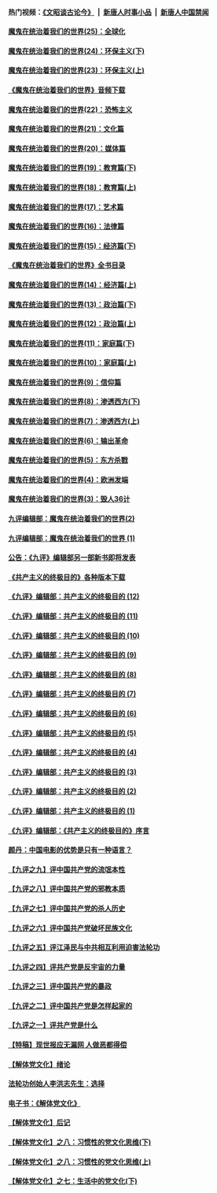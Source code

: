 #### 热门视频：[《文昭谈古论今》](https://github.com/gfw-breaker/wenzhao/blob/master/README.md?t=10211833) &nbsp;|&nbsp; [新唐人时事小品](https://github.com/gfw-breaker/ntdtv-comedy/blob/master/README.md?t=10211833) &nbsp;|&nbsp; [新唐人中国禁闻](https://github.com/gfw-breaker/ntdtv-news/blob/master/README.md?t=10211833)

#### [魔鬼在统治着我们的世界(25)：全球化](../pages/nsc422/n10788205.md?t=10211833) 

#### [魔鬼在统治着我们的世界(24)：环保主义(下)](../pages/nsc422/n10695307.md?t=10211833) 

#### [魔鬼在统治着我们的世界(23)：环保主义(上)](../pages/nsc422/n10688613.md?t=10211833) 

#### [《魔鬼在统治着我们的世界》音频下载](../pages/nsc422/n10635553.md?t=10211833) 

#### [魔鬼在统治着我们的世界(22)：恐怖主义](../pages/nsc422/n10614727.md?t=10211833) 

#### [魔鬼在统治着我们的世界(21)：文化篇](../pages/nsc422/n10597706.md?t=10211833) 

#### [魔鬼在统治着我们的世界(20)：媒体篇](../pages/nsc422/n10586579.md?t=10211833) 

#### [魔鬼在统治着我们的世界(19)：教育篇(下)](../pages/nsc422/n10564808.md?t=10211833) 

#### [魔鬼在统治着我们的世界(18)：教育篇(上)](../pages/nsc422/n10526970.md?t=10211833) 

#### [魔鬼在统治着我们的世界(17)：艺术篇](../pages/nsc422/n10499093.md?t=10211833) 

#### [魔鬼在统治着我们的世界(16)：法律篇](../pages/nsc422/n10485969.md?t=10211833) 

#### [魔鬼在统治着我们的世界(15)：经济篇(下)](../pages/nsc422/n10469975.md?t=10211833) 

#### [《魔鬼在统治着我们的世界》全书目录](../pages/nsc422/n10464261.md?t=10211833) 

#### [魔鬼在统治着我们的世界(14)：经济篇(上)](../pages/nsc422/n10457370.md?t=10211833) 

#### [魔鬼在统治着我们的世界(13)：政治篇(下)](../pages/nsc422/n10448270.md?t=10211833) 

#### [魔鬼在统治着我们的世界(12)：政治篇(上)](../pages/nsc422/n10444576.md?t=10211833) 

#### [魔鬼在统治着我们的世界(11)：家庭篇(下)](../pages/nsc422/n10440961.md?t=10211833) 

#### [魔鬼在统治着我们的世界(10)：家庭篇(上)](../pages/nsc422/n10435448.md?t=10211833) 

#### [魔鬼在统治着我们的世界(9)：信仰篇](../pages/nsc422/n10432159.md?t=10211833) 

#### [魔鬼在统治着我们的世界(8)：渗透西方(下)](../pages/nsc422/n10429603.md?t=10211833) 

#### [魔鬼在统治着我们的世界(7)：渗透西方(上)](../pages/nsc422/n10426013.md?t=10211833) 

#### [魔鬼在统治着我们的世界(6)：输出革命](../pages/nsc422/n10421536.md?t=10211833) 

#### [魔鬼在统治着我们的世界(5)：东方杀戮](../pages/nsc422/n10417707.md?t=10211833) 

#### [魔鬼在统治着我们的世界(4)：欧洲发端](../pages/nsc422/n10414890.md?t=10211833) 

#### [魔鬼在统治着我们的世界(3)：毁人36计](../pages/nsc422/n10411583.md?t=10211833) 

#### [九评编辑部：魔鬼在统治着我们的世界(2)](../pages/nsc422/n10410036.md?t=10211833) 

#### [九评编辑部：魔鬼在统治着我们的世界 (1)](../pages/nsc422/n10406825.md?t=10211833) 

#### [公告：《九评》编辑部另一部新书即将发表](../pages/nsc422/n10405104.md?t=10211833) 

#### [《共产主义的终极目的》各种版本下载](../pages/nsc422/n10022138.md?t=10211833) 

#### [《九评》编辑部：共产主义的终极目的 (12)](../pages/nsc422/n9933272.md?t=10211833) 

#### [《九评》编辑部：共产主义的终极目的 (11)](../pages/nsc422/n9924973.md?t=10211833) 

#### [《九评》编辑部：共产主义的终极目的 (10)](../pages/nsc422/n9920883.md?t=10211833) 

#### [《九评》编辑部：共产主义的终极目的 (9)](../pages/nsc422/n9916363.md?t=10211833) 

#### [《九评》编辑部：共产主义的终极目的 (8)](../pages/nsc422/n9912488.md?t=10211833) 

#### [《九评》编辑部：共产主义的终极目的 (7)](../pages/nsc422/n9901176.md?t=10211833) 

#### [《九评》编辑部：共产主义的终极目的 (6)](../pages/nsc422/n9899359.md?t=10211833) 

#### [《九评》编辑部：共产主义的终极目的 (5)](../pages/nsc422/n9893174.md?t=10211833) 

#### [《九评》编辑部：共产主义的终极目的 (4)](../pages/nsc422/n9891246.md?t=10211833) 

#### [《九评》编辑部：共产主义的终极目的 (3)](../pages/nsc422/n9879879.md?t=10211833) 

#### [《九评》编辑部：共产主义的终极目的 (2)](../pages/nsc422/n9876205.md?t=10211833) 

#### [《九评》编辑部：共产主义的终极目的 (1)](../pages/nsc422/n9865857.md?t=10211833) 

#### [《九评》编辑部：《共产主义的终极目的》序言](../pages/nsc422/n9862666.md?t=10211833) 

#### [颜丹：中国电影的优势是只有一种语言？](../pages/nsc422/n9583062.md?t=10211833) 

#### [【九评之九】评中国共产党的流氓本性](../pages/nsc422/n737542.md?t=10211833) 

#### [【九评之八】评中国共产党的邪教本质](../pages/nsc422/n735942.md?t=10211833) 

#### [【九评之七】评中国共产党的杀人历史](../pages/nsc422/n733806.md?t=10211833) 

#### [【九评之六】评中国共产党破坏民族文化](../pages/nsc422/n731667.md?t=10211833) 

#### [【九评之五】评江泽民与中共相互利用迫害法轮功](../pages/nsc422/n730058.md?t=10211833) 

#### [【九评之四】评共产党是反宇宙的力量](../pages/nsc422/n727814.md?t=10211833) 

#### [【九评之三】评中国共产党的暴政](../pages/nsc422/n725597.md?t=10211833) 

#### [【九评之二】评中国共产党是怎样起家的](../pages/nsc422/n723946.md?t=10211833) 

#### [【九评之一】评共产党是什么](../pages/nsc422/n722529.md?t=10211833) 

#### [【特稿】现世报应无漏网 人做恶都得偿](../pages/nsc422/n4215167.md?t=10211833) 

#### [【解体党文化】绪论](../pages/nsc422/n1449356.md?t=10211833) 

#### [法轮功创始人李洪志先生：选择](../pages/nsc422/n3580738.md?t=10211833) 

#### [电子书：《解体党文化》](../pages/nsc422/n1573484.md?t=10211833) 

#### [【解体党文化】后记](../pages/nsc422/n1531999.md?t=10211833) 

#### [【解体党文化】之八：习惯性的党文化思维(下)](../pages/nsc422/n1526477.md?t=10211833) 

#### [【解体党文化】之八：习惯性的党文化思维(上)](../pages/nsc422/n1520631.md?t=10211833) 

#### [【解体党文化】之七：生活中的党文化(下)](../pages/nsc422/n1513446.md?t=10211833) 

